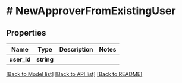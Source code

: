 # # NewApproverFromExistingUser

## Properties

Name | Type | Description | Notes
------------ | ------------- | ------------- | -------------
**user_id** | **string** |  |

[[Back to Model list]](../../README.md#models) [[Back to API list]](../../README.md#endpoints) [[Back to README]](../../README.md)
